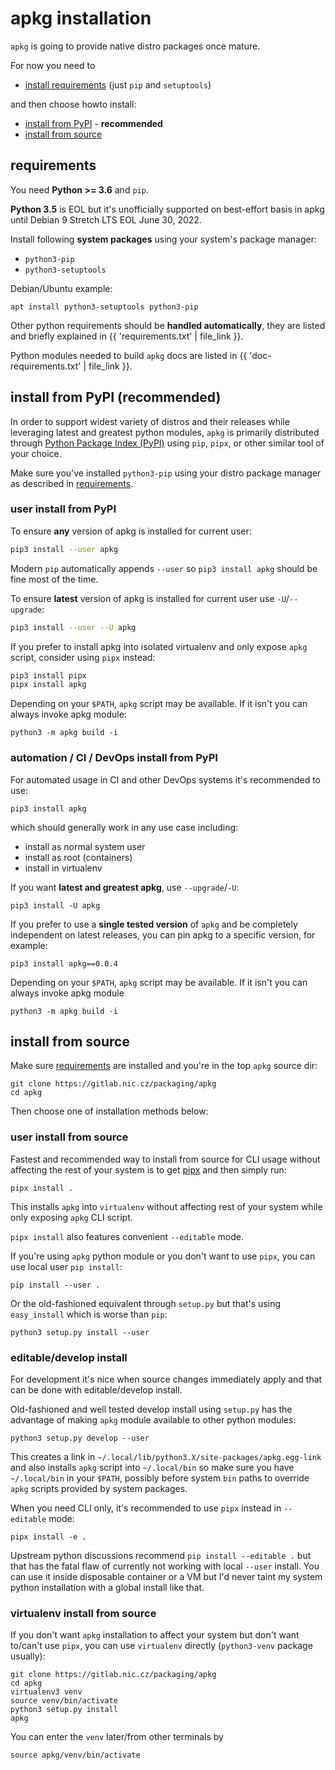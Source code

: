 # apkg installation

`apkg` is going to provide native distro packages once mature.

For now you need to

* [install requirements](#requirements) (just `pip` and `setuptools`)

and then choose howto install:

* [install from PyPI](#install-from-pypi-recommended) - **recommended**
* [install from source](#install-from-source)


## requirements

You need **Python >= 3.6** and `pip`.

**Python 3.5** is EOL but it's unofficially supported on best-effort basis in
apkg until Debian 9 Stretch LTS EOL June 30, 2022.

Install following **system packages** using your system's package manager:

* `python3-pip`
* `python3-setuptools`

Debian/Ubuntu example:

```
apt install python3-setuptools python3-pip
```

Other python requirements should be **handled automatically**, they are
listed and briefly explained in {{ 'requirements.txt' | file_link }}.

Python modules needed to build `apkg` docs are listed in
{{ 'doc-requirements.txt' | file_link }}.


## install from PyPI (recommended)

In order to support widest variety of distros and their releases while leveraging latest and greatest python modules, `apkg` is
primarily distributed through
[Python Package Index (PyPI)](https://pypi.org/project/apkg/)
using `pip`, `pipx`, or other similar tool of your choice.

Make sure you've installed `python3-pip` using your distro package manager as
described in [requirements](#requirements).


### user install from PyPI

To ensure **any** version of apkg is installed for current user:

```sh
pip3 install --user apkg
```

Modern `pip` automatically appends `--user` so `pip3 install apkg` should be fine most of the time.

To ensure **latest** version of apkg is installed for current user use `-U`/`--upgrade`:

```sh
pip3 install --user --U apkg
```

If you prefer to install apkg into isolated virtualenv and only expose `apkg` script, consider using `pipx` instead:

```sh
pip3 install pipx
pipx install apkg
```

Depending on your `$PATH`, `apkg` script may be available. If it isn't you can
always invoke apkg module:

```
python3 -m apkg build -i
```


### automation / CI / DevOps install from PyPI

For automated usage in CI and other DevOps systems it's recommended to use:

```
pip3 install apkg
```

which should generally work in any use case including:

* install as normal system user
* install as root (containers)
* install in virtualenv

If you want **latest and greatest apkg**, use `--upgrade`/`-U`:

```
pip3 install -U apkg
```

If you prefer to use a **single tested version** of `apkg` and be completely independent on latest releases, you can pin apkg to a specific version, for example:

```
pip3 install apkg==0.0.4
```

Depending on your `$PATH`, `apkg` script may be available. If it isn't you can
always invoke apkg module

```
python3 -m apkg build -i
```

## install from source

Make sure [requirements](#requirements) are installed and you're in the top `apkg` source dir:

```
git clone https://gitlab.nic.cz/packaging/apkg
cd apkg
```

Then choose one of installation methods below:


### user install from source

Fastest and recommended way to install from source for CLI usage without affecting the rest of your system is to get
[pipx](https://pipxproject.github.io/pipx/installation/)
and then simply run:

```
pipx install .
```

This installs `apkg` into `virtualenv` without affecting rest of your system
while only exposing `apkg` CLI script.

`pipx install` also features convenient `--editable` mode.

If you're using `apkg` python module or you don't want to use `pipx`, you can
use local user `pip install`:

```
pip install --user .
```

Or the old-fashioned equivalent through `setup.py` but that's using
`easy_install` which is worse than `pip`:

```
python3 setup.py install --user
```


### editable/develop install

For development it's nice when source changes immediately apply and that
can be done with editable/develop install.

Old-fashioned and well tested develop install using `setup.py` has the advantage of making `apkg` module available to other python modules:

```
python3 setup.py develop --user
```

This creates a link in `~/.local/lib/python3.X/site-packages/apkg.egg-link`
and also installs `apkg` script into `~/.local/bin` so make sure you have
`~/.local/bin` in your `$PATH`, possibly before system `bin` paths to override
`apkg` scripts provided by system packages.

When you need CLI only, it's recommended to use `pipx` instead in `--editable` mode:

```
pipx install -e .
```

Upstream python discussions recommend `pip install --editable .` but that has
the fatal flaw of currently not working with local `--user` install. You can
use it inside disposable container or a VM but I'd never taint my system
python installation with a global install like that.


### virtualenv install from source

If you don't want `apkg` installation to affect your system but don't want
to/can't use `pipx`, you can use `virtualenv` directly (`python3-venv`
package usually):

```
git clone https://gitlab.nic.cz/packaging/apkg
cd apkg
virtualenv3 venv
source venv/bin/activate
python3 setup.py install
apkg
```

You can enter the `venv` later/from other terminals by

```
source apkg/venv/bin/activate
```
